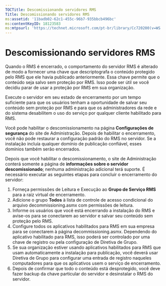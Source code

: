 ```yaml
---
TOCTitle: Descomissionando servidores RMS
Title: Descomissionando servidores RMS
ms:assetid: '11badb02-62c1-455c-96b7-935bbcb496bc'
ms:contentKeyID: 18123583
ms:mtpsurl: 'https://technet.microsoft.com/pt-br/library/Cc720200(v=WS.10)'
---
```


Descomissionando servidores RMS
===============================

Quando o RMS é encerrado, o comportamento do servidor RMS é alterado de modo a fornecer uma chave que descriptografa o conteúdo protegido pelo RMS que ele havia publicado anteriormente. Essa chave permite que o conteúdo seja salvo sem proteção por RMS. Isso pode ser útil se você decidiu parar de usar a proteção por RMS em sua organização.

Execute o servidor em seu estado de encerramento por um tempo suficiente para que os usuários tenham a oportunidade de salvar seu conteúdo sem proteção por RMS e para que os administradores da rede e do sistema desabilitem o uso do serviço por qualquer cliente habilitado para RMS.

Você pode habilitar o descomissionamento na página **Configurações de segurança** do site de Administração. Depois de habilitar o encerramento, você não pode restaurar a configuração padrão do RMS no servidor. Se a instalação incluía qualquer domínio de publicação confiável, esses domínios também serão encerrados.

Depois que você habilitar o descomissionamento, o site de Administração conterá somente a página de **informações sobre o servidor descomissionado**; nenhuma administração adicional terá suporte. É necessário executar as seguintes etapas para concluir o encerramento do servidor:

1.  Forneça permissões de Leitura e Execução ao **Grupo de Serviço RMS** para a raiz virtual de encerramento.
2.  Adicione o grupo **Todos** à lista de controle de acesso condicional do arquivo decommissioning.asmx com permissões de leitura.
3.  Informe os usuários que você está encerrando a instalação do RMS e avise-os para se conectarem ao servidor e salvar seu conteúdo sem proteção pelo RMS.
4.  Configure todos os aplicativos habilitados para RMS em sua empresa para se conectarem à página decommissioning.asmx. Dependendo do aplicativo habilitado para RMS, isso poderá ser controlado por uma chave de registro ou pela configuração de Diretiva de Grupo.
5.  Se sua organização estiver usando aplicativos habilitados para RMS que usam automaticamente a instalação para publicação, você deverá usar Diretiva de Grupo para configurar uma entrada de registro naqueles computadores para que os aplicativos usem o serviço de encerramento.
6.  Depois de confirmar que todo o conteúdo está desprotegido, você deve fazer backup da chave particular do servidor e desinstalar o RMS do servidor.
